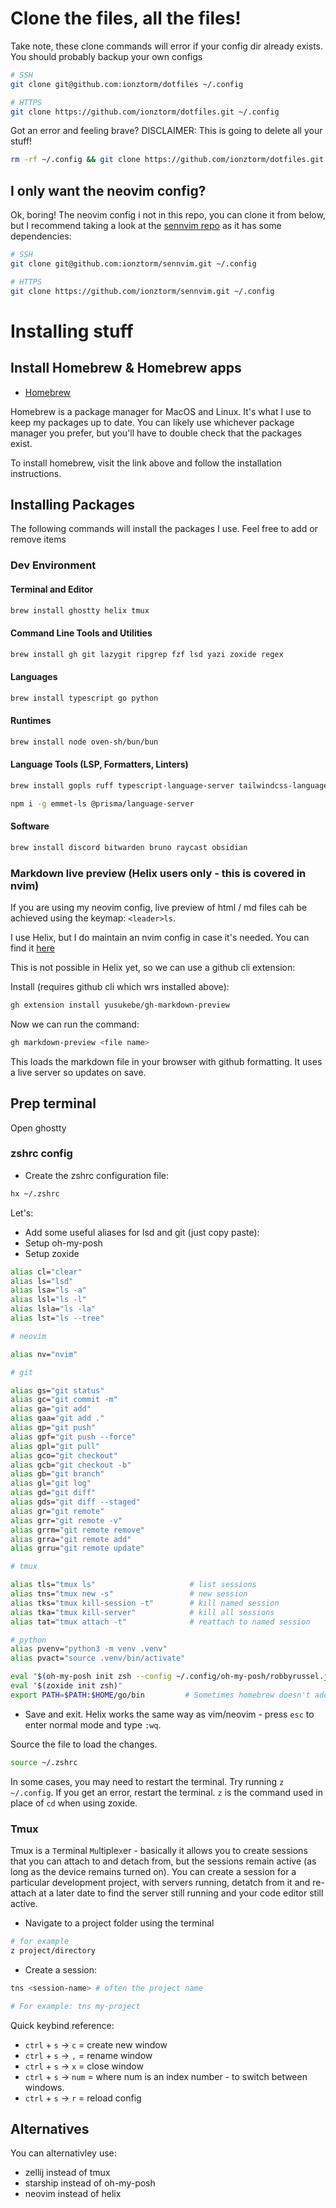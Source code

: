 # Clone the files, all the files!

Take note, these clone commands will error if your config dir already exists. You should probably backup your own configs

```bash
# SSH
git clone git@github.com:ionztorm/dotfiles ~/.config

# HTTPS
git clone https://github.com/ionztorm/dotfiles.git ~/.config
```

Got an error and feeling brave? DISCLAIMER: This is going to delete all your stuff!

```bash
rm -rf ~/.config && git clone https://github.com/ionztorm/dotfiles.git ~/.config
```

## I only want the neovim config?

Ok, boring! The neovim config i not in this repo, you can clone it from below, but I recommend taking a look at the [sennvim repo](https://www.github.com/ionztorm/sennvim) as it has some dependencies:

```bash
# SSH
git clone git@github.com:ionztorm/sennvim.git ~/.config

# HTTPS
git clone https://github.com/ionztorm/sennvim.git ~/.config
```

# Installing stuff

## Install Homebrew & Homebrew apps

- [Homebrew](https://brew.sh/)

Homebrew is a package manager for MacOS and Linux. It's what I use to keep my packages up to date. You can likely use whichever package manager you prefer, but you'll have to double check that the packages exist.

To install homebrew, visit the link above and follow the installation instructions.

## Installing Packages

The following commands will install the packages I use. Feel free to add or remove items

### Dev Environment

#### Terminal and Editor

```bash
brew install ghostty helix tmux
```

#### Command Line Tools and Utilities

```bash
brew install gh git lazygit ripgrep fzf lsd yazi zoxide regex
```

#### Languages

```bash
brew install typescript go python
```

#### Runtimes

```bash
brew install node oven-sh/bun/bun
```

#### Language Tools (LSP, Formatters, Linters)

```bash
brew install gopls ruff typescript-language-server tailwindcss-language-server basedpyright vscode-langservers-extracted biome prettier marksman
```

```bash
npm i -g emmet-ls @prisma/language-server
```

#### Software

```bash
brew install discord bitwarden bruno raycast obsidian
```

### Markdown live preview (Helix users only - this is covered in nvim)

If you are using my neovim config, live preview of html / md files cah be achieved using the keymap: `<leader>ls`. 

I use Helix, but I do maintain an nvim config in case it's needed. You can find it [here](https://www.github.com/sennvim)

This is not possible in Helix yet, so we can use a github cli extension:

Install (requires github cli which wrs installed above):

```bash
gh extension install yusukebe/gh-markdown-preview
```

Now we can run the command:

```bash
gh markdown-preview <file name>
```

This loads the markdown file in your browser with github formatting. It uses a live server so updates on save.

## Prep terminal

Open ghostty

### zshrc config

- Create the zshrc configuration file:

```bash
hx ~/.zshrc
```

Let's:

- Add some useful aliases for lsd and git (just copy paste):
- Setup oh-my-posh
- Setup zoxide

```bash
alias cl="clear"
alias ls="lsd"
alias lsa="ls -a"
alias lsl="ls -l"
alias lsla="ls -la"
alias lst="ls --tree"

# neovim

alias nv="nvim"

# git

alias gs="git status"
alias gc="git commit -m"
alias ga="git add"
alias gaa="git add ."
alias gp="git push"
alias gpf="git push --force"
alias gpl="git pull"
alias gco="git checkout"
alias gcb="git checkout -b"
alias gb="git branch"
alias gl="git log"
alias gd="git diff"
alias gds="git diff --staged"
alias gr="git remote"
alias grr="git remote -v"
alias grrm="git remote remove"
alias grra="git remote add"
alias grru="git remote update"

# tmux

alias tls="tmux ls"                     # list sessions
alias tns="tmux new -s"                 # new session
alias tks="tmux kill-session -t"        # kill named session
alias tka="tmux kill-server"            # kill all sessions
alias tat="tmux attach -t"              # reattach to named session

# python
alias pvenv="python3 -m venv .venv"
alias pvact="source .venv/bin/activate"

eval "$(oh-my-posh init zsh --config ~/.config/oh-my-posh/robbyrussel.json)"
eval "$(zoxide init zsh)"
export PATH=$PATH:$HOME/go/bin         # Sometimes homebrew doesn't add this to the path
```

- Save and exit. Helix works the same way as vim/neovim - press `esc` to enter normal mode and type `:wq`.

Source the file to load the changes.

```bash
source ~/.zshrc
```

In some cases, you may need to restart the terminal. Try running `z ~/.config`. If you get an error, restart the terminal. `z` is the command used in place of `cd` when using zoxide.

### Tmux

Tmux is a `T`erminal `Mu`ltiple`x`er - basically it allows you to create sessions that you can attach to and detach from, but the sessions remain active (as long as the device remains turned on). You can create a session for a particular development project, with servers running, detatch from it and re-attach at a later date to find the server still running and your code editor still active.

- Navigate to a project folder using the terminal

```bash
# for example
z project/directory
```

- Create a session:

```bash
tns <session-name> # often the project name

# For example: tns my-project
```

Quick keybind reference:

- `ctrl` + `s` -> `c` = create new window
- `ctrl` + `s` -> `,` = rename window
- `ctrl` + `s` -> `x` = close window
- `ctrl` + `s` -> `num` = where num is an index number - to switch between windows.
- `ctrl` + `s` -> `r` = reload config

## Alternatives

You can alternativley use:

- zellij instead of tmux
- starship instead of oh-my-posh
- neovim instead of helix
